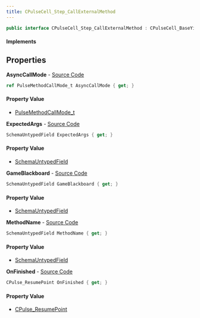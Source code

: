 ```yaml
---
title: CPulseCell_Step_CallExternalMethod
---
```


```csharp
public interface CPulseCell_Step_CallExternalMethod : CPulseCell_BaseYieldingInflow, CPulseCell_BaseFlow, CPulseCell_Base, ISchemaClass<CPulseCell_Base>, ISchemaClass<CPulseCell_BaseFlow>, ISchemaClass<CPulseCell_BaseYieldingInflow>, ISchemaClass<CPulseCell_Step_CallExternalMethod>, ISchemaField, ISchemaClass, INativeHandle
```

#### Implements

## Properties

**AsyncCallMode** - [Source Code](https://github.com/swiftly-solution/swiftlys2/blob/main/managed/src/SwiftlyS2.Generated/Schemas/Interfaces/CPulseCell_Step_CallExternalMethod.cs#L25)

```csharp
ref PulseMethodCallMode_t AsyncCallMode { get; }
```

#### Property Value

- [PulseMethodCallMode_t](/docs/api/shared/schemadefinitions/pulsemethodcallmode_t)

**ExpectedArgs** - [Source Code](https://github.com/swiftly-solution/swiftlys2/blob/main/managed/src/SwiftlyS2.Generated/Schemas/Interfaces/CPulseCell_Step_CallExternalMethod.cs#L23)

```csharp
SchemaUntypedField ExpectedArgs { get; }
```

#### Property Value

- [SchemaUntypedField](/docs/api/shared/schemas/schemauntypedfield)

**GameBlackboard** - [Source Code](https://github.com/swiftly-solution/swiftlys2/blob/main/managed/src/SwiftlyS2.Generated/Schemas/Interfaces/CPulseCell_Step_CallExternalMethod.cs#L20)

```csharp
SchemaUntypedField GameBlackboard { get; }
```

#### Property Value

- [SchemaUntypedField](/docs/api/shared/schemas/schemauntypedfield)

**MethodName** - [Source Code](https://github.com/swiftly-solution/swiftlys2/blob/main/managed/src/SwiftlyS2.Generated/Schemas/Interfaces/CPulseCell_Step_CallExternalMethod.cs#L17)

```csharp
SchemaUntypedField MethodName { get; }
```

#### Property Value

- [SchemaUntypedField](/docs/api/shared/schemas/schemauntypedfield)

**OnFinished** - [Source Code](https://github.com/swiftly-solution/swiftlys2/blob/main/managed/src/SwiftlyS2.Generated/Schemas/Interfaces/CPulseCell_Step_CallExternalMethod.cs#L27)

```csharp
CPulse_ResumePoint OnFinished { get; }
```

#### Property Value

- [CPulse_ResumePoint](/docs/api/shared/schemadefinitions/cpulse_resumepoint)

